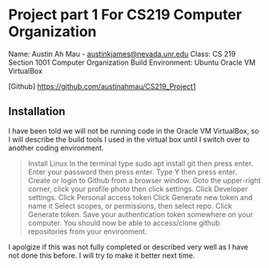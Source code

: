 # Project part 1 For CS219 Computer Organization

Name: Austin Ah Mau - austinkjames@nevada.unr.edu
Class: CS 219 Section 1001 Computer Organization
Build Environment: Ubuntu Oracle VM VirtualBox

[Github] https://github.com/austinahmau/CS219_Project1

## Installation

I have been told we will not be running code in the Oracle VM VirtualBox, so I will describe the build tools I used in the virtual box until I switch over to another coding environment.

> Install Linux
> In the terminal type sudo apt install git then press enter.
> Enter your password then press enter. Type Y then press enter.
> Create or login to Github from a browser window.
> Goto the upper-right corner, click your profile photo then click settings.
> Click Developer settings.
> Click Personal access token
> Click Generate new token and name it
> Select scopes, or permissions, then select repo.
> Click Generate token.
> Save your authentication token somewhere on your computer.
> You should now be able to access/clone github repositories from your environment.

I apolgize if this was not fully completed or described very well as I have not done this before. I will try to make it better next time.

